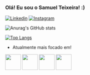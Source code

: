 ### Olá! Eu sou o Samuel Teixeira! :)

[![Linkedin](https://img.shields.io/badge/LinkedIn-0077B5?style=for-the-badge&logo=linkedin&logoColor=white)](https://www.linkedin.com/in/samuelteixeira1337/)
[![Instagram](https://img.shields.io/badge/Instagram-E4405F?style=for-the-badge&logo=instagram&logoColor=white)](https://www.instagram.com/samuelteixeira)

![Anurag's GitHub stats](https://github-readme-stats.vercel.app/api?username=steixeira93&show_icons=true&theme=dracula)

[![Top Langs](https://github-readme-stats.vercel.app/api/top-langs/?username=steixeira93&layout=compact)](https://github.com/anuraghazra/github-readme-stats)

- Atualmente mais focado em!

<div style="display: inline-block">
  <img width="50" heigth="50" src="https://cdn.jsdelivr.net/gh/devicons/devicon/icons/go/go-original-wordmark.svg" />
    
  <img width="50" heigth="50" src="https://cdn.jsdelivr.net/gh/devicons/devicon/icons/nodejs/nodejs-plain-wordmark.svg" />
    
  <img width="50" heigth="50" src="https://cdn.jsdelivr.net/gh/devicons/devicon/icons/docker/docker-plain-wordmark.svg" />
    
  <img width="50" heigth="50" src="https://cdn.jsdelivr.net/gh/devicons/devicon/icons/typescript/typescript-original.svg" />
</div>
